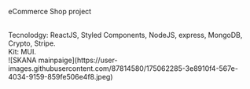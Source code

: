 eCommerce Shop project<br>

<br>
Tecnolodgy: ReactJS, Styled Components, NodeJS, express, MongoDB, Crypto, Stripe.<br>
Kit: MUI. <br>
![SKANA mainpaige](https://user-images.githubusercontent.com/87814580/175062285-3e8910f4-567e-4034-9159-859fe506e4f8.jpeg)
